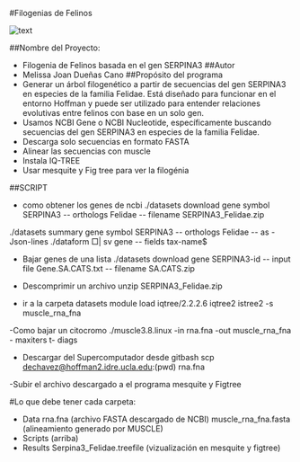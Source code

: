 #Filogenias de Felinos

![text](https://wallpapers.com/images/hd/panther-1920-x-1200-background-8az3ygd3x7le6rvm.jpg)

##Nombre del Proyecto: 
- Filogenia de Felinos basada en el gen SERPINA3
##Autor
- Melissa Joan Dueñas Cano 
##Propósito del programa
- Generar un árbol filogenético a partir de secuencias del gen SERPINA3 en especies de la familia Felidae. Está diseñado para funcionar en el entorno Hoffman y puede ser utilizado para entender relaciones evolutivas entre felinos con base en un solo gen.
- Usamos NCBI Gene o NCBI Nucleotide, específicamente buscando secuencias del gen SERPINA3 en especies de la familia Felidae.
- Descarga solo secuencias en formato FASTA
- Alinear las secuencias con muscle
- Instala IQ-TREE
- Usar mesquite y Fig tree para ver la filogénia

##SCRIPT

- como obtener los genes de ncbi
./datasets download gene symbol SERPINA3 -- orthologs Felidae -- filename SERPINA3_Felidae.zip

./datasets summary gene symbol SERPINA3 -- orthologs Felidae -- as -Json-lines ./dataform □| sv gene -- fields tax-name$
- Bajar genes de una lista
./datasets download gene SERPINA3-id -- input file Gene.SA.CATS.txt -- filename SA.CATS.zip

- Descomprimir un archivo
unzip  SERPINA3_Felidae.zip

- ir a la carpeta datasets
module load iqtree/2.2.2.6
iqtree2
istree2 -s muscle_rna_fna

-Como bajar un citocromo
./muscle3.8.linux -in rna.fna -out muscle_rna_fna - maxiters t- diags

- Descargar del Supercomputador desde gitbash
scp dechavez@hoffman2.idre.ucla.edu:(pwd) rna.fna

-Subir el archivo descargado a el programa mesquite y Figtree 

#Lo que debe tener cada carpeta:
- Data
  rna.fna (archivo FASTA descargado de NCBI)
  muscle_rna_fna.fasta (alineamiento generado por MUSCLE)
- Scripts (arriba)
- Results Serpina3_Felidae.treefile (vizualización en mesquite y figtree)
  



  
